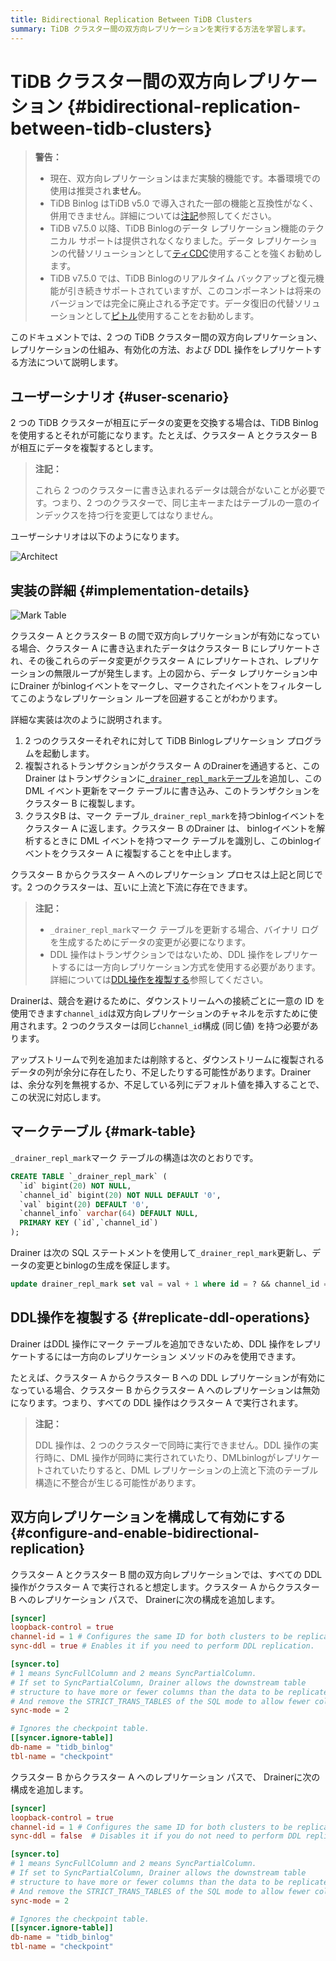 ```yaml
---
title: Bidirectional Replication Between TiDB Clusters
summary: TiDB クラスター間の双方向レプリケーションを実行する方法を学習します。
---
```


# TiDB クラスター間の双方向レプリケーション {#bidirectional-replication-between-tidb-clusters}

> **警告：**
>
> -   現在、双方向レプリケーションはまだ実験的機能です。本番環境での使用は推奨され**ません**。
> -   TiDB Binlog はTiDB v5.0 で導入された一部の機能と互換性がなく、併用できません。詳細については[注記](/tidb-binlog/tidb-binlog-overview.md#notes)参照してください。
> -   TiDB v7.5.0 以降、TiDB Binlogのデータ レプリケーション機能のテクニカル サポートは提供されなくなりました。データ レプリケーションの代替ソリューションとして[ティCDC](/ticdc/ticdc-overview.md)使用することを強くお勧めします。
> -   TiDB v7.5.0 では、TiDB Binlogのリアルタイム バックアップと復元機能が引き続きサポートされていますが、このコンポーネントは将来のバージョンでは完全に廃止される予定です。データ復旧の代替ソリューションとして[ピトル](/br/br-pitr-guide.md)使用することをお勧めします。

このドキュメントでは、2 つの TiDB クラスター間の双方向レプリケーション、レプリケーションの仕組み、有効化の方法、および DDL 操作をレプリケートする方法について説明します。

## ユーザーシナリオ {#user-scenario}

2 つの TiDB クラスターが相互にデータの変更を交換する場合は、TiDB Binlog を使用するとそれが可能になります。たとえば、クラスター A とクラスター B が相互にデータを複製するとします。

> **注記：**
>
> これら 2 つのクラスターに書き込まれるデータは競合がないことが必要です。つまり、2 つのクラスターで、同じ主キーまたはテーブルの一意のインデックスを持つ行を変更してはなりません。

ユーザーシナリオは以下のようになります。

![Architect](https://docs-download.pingcap.com/media/images/docs/binlog/bi-repl1.jpg)

## 実装の詳細 {#implementation-details}

![Mark Table](https://docs-download.pingcap.com/media/images/docs/binlog/bi-repl2.png)

クラスター A とクラスター B の間で双方向レプリケーションが有効になっている場合、クラスター A に書き込まれたデータはクラスター B にレプリケートされ、その後これらのデータ変更がクラスター A にレプリケートされ、レプリケーションの無限ループが発生します。上の図から、データ レプリケーション中にDrainer がbinlogイベントをマークし、マークされたイベントをフィルターしてこのようなレプリケーション ループを回避することがわかります。

詳細な実装は次のように説明されます。

1.  2 つのクラスターそれぞれに対して TiDB Binlogレプリケーション プログラムを起動します。
2.  複製されるトランザクションがクラスター A のDrainerを通過すると、このDrainer はトランザクションに[`_drainer_repl_mark`テーブル](#mark-table)を追加し、この DML イベント更新をマーク テーブルに書き込み、このトランザクションをクラスター B に複製します。
3.  クラスタB は、マーク テーブル`_drainer_repl_mark`を持つbinlogイベントをクラスター A に返します。クラスター B のDrainer は、 binlogイベントを解析するときに DML イベントを持つマーク テーブルを識別し、このbinlogイベントをクラスター A に複製することを中止します。

クラスター B からクラスター A へのレプリケーション プロセスは上記と同じです。2 つのクラスターは、互いに上流と下流に存在できます。

> **注記：**
>
> -   `_drainer_repl_mark`マーク テーブルを更新する場合、バイナリ ログを生成するためにデータの変更が必要になります。
> -   DDL 操作はトランザクションではないため、DDL 操作をレプリケートするには一方向レプリケーション方式を使用する必要があります。詳細については[DDL操作を複製する](#replicate-ddl-operations)参照してください。

Drainerは、競合を避けるために、ダウンストリームへの接続ごとに一意の ID を使用できます`channel_id`は双方向レプリケーションのチャネルを示すために使用されます。2 つのクラスターは同じ`channel_id`構成 (同じ値) を持つ必要があります。

アップストリームで列を追加または削除すると、ダウンストリームに複製されるデータの列が余分に存在したり、不足したりする可能性があります。Drainerは、余分な列を無視するか、不足している列にデフォルト値を挿入することで、この状況に対応します。

## マークテーブル {#mark-table}

`_drainer_repl_mark`マーク テーブルの構造は次のとおりです。

```sql
CREATE TABLE `_drainer_repl_mark` (
  `id` bigint(20) NOT NULL,
  `channel_id` bigint(20) NOT NULL DEFAULT '0',
  `val` bigint(20) DEFAULT '0',
  `channel_info` varchar(64) DEFAULT NULL,
  PRIMARY KEY (`id`,`channel_id`)
);
```

Drainer は次の SQL ステートメントを使用して`_drainer_repl_mark`更新し、データの変更とbinlogの生成を保証します。

```sql
update drainer_repl_mark set val = val + 1 where id = ? && channel_id = ?;
```

## DDL操作を複製する {#replicate-ddl-operations}

Drainer はDDL 操作にマーク テーブルを追加できないため、DDL 操作をレプリケートするには一方向のレプリケーション メソッドのみを使用できます。

たとえば、クラスター A からクラスター B への DDL レプリケーションが有効になっている場合、クラスター B からクラスター A へのレプリケーションは無効になります。つまり、すべての DDL 操作はクラスター A で実行されます。

> **注記：**
>
> DDL 操作は、2 つのクラスターで同時に実行できません。DDL 操作の実行時に、DML 操作が同時に実行されていたり、DMLbinlogがレプリケートされていたりすると、DML レプリケーションの上流と下流のテーブル構造に不整合が生じる可能性があります。

## 双方向レプリケーションを構成して有効にする {#configure-and-enable-bidirectional-replication}

クラスター A とクラスター B 間の双方向レプリケーションでは、すべての DDL 操作がクラスター A で実行されると想定します。クラスター A からクラスター B へのレプリケーション パスで、 Drainerに次の構成を追加します。

```toml
[syncer]
loopback-control = true
channel-id = 1 # Configures the same ID for both clusters to be replicated.
sync-ddl = true # Enables it if you need to perform DDL replication.

[syncer.to]
# 1 means SyncFullColumn and 2 means SyncPartialColumn.
# If set to SyncPartialColumn, Drainer allows the downstream table
# structure to have more or fewer columns than the data to be replicated
# And remove the STRICT_TRANS_TABLES of the SQL mode to allow fewer columns, and insert zero values to the downstream.
sync-mode = 2

# Ignores the checkpoint table.
[[syncer.ignore-table]]
db-name = "tidb_binlog"
tbl-name = "checkpoint"
```

クラスター B からクラスター A へのレプリケーション パスで、 Drainerに次の構成を追加します。

```toml
[syncer]
loopback-control = true
channel-id = 1 # Configures the same ID for both clusters to be replicated.
sync-ddl = false  # Disables it if you do not need to perform DDL replication.

[syncer.to]
# 1 means SyncFullColumn and 2 means SyncPartialColumn.
# If set to SyncPartialColumn, Drainer allows the downstream table
# structure to have more or fewer columns than the data to be replicated
# And remove the STRICT_TRANS_TABLES of the SQL mode to allow fewer columns, and insert zero values to the downstream.
sync-mode = 2

# Ignores the checkpoint table.
[[syncer.ignore-table]]
db-name = "tidb_binlog"
tbl-name = "checkpoint"
```
